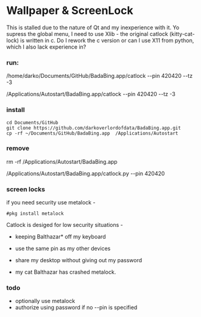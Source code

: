 

# Wallpaper & ScreenLock
This is stalled due to the nature of Qt and my inexperience with it. Yo supress the global menu, I need to use Xlib - the original catlock (kitty-cat-lock) is written in c. Do I rework the c version or can I use X11 from python, which I also lack experience in?

### run:
/home/darko/Documents/GitHub/BadaBing.app/catlock --pin 420420 --tz -3

/Applications/Autostart/BadaBing.app/catlock --pin 420420 --tz -3

### install
```
cd Documents/GitHub 
git clone https://github.com/darkoverlordofdata/BadaBing.app.git
cp -rf ~/Documents/GitHub/BadaBing.app  /Applications/Autostart
```

### remove 
rm -rf /Applications/Autostart/BadaBing.app

/Applications/Autostart/BadaBing.app/catlock.py --pin 420420

### screen locks
if you need security use metalock -
```
#pkg install metalock
```
Catlock is desiged for low security situations - 
* keeping Balthazar* off my keyboard
* use the same pin as my other devices
* share my desktop without giving out my password

* my cat Balthazar has crashed metalock.  

### todo 
* optionally use metalock
* authorize using password if no --pin is specified

